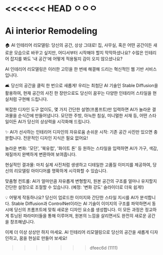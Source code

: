 <<<<<<< HEAD
ㅇㅇㅇ
=======
# Ai interior Remodeling 

🏠 AI 인테리어 리모델링: 당신의 공간, 상상 그대로!
집, 사무실, 혹은 어떤 공간이든 새로운 모습으로 바꾸고 싶지만, 어디서부터 시작해야 할지 막막하셨나요? 수많은 인테리어 잡지를 봐도 '내 공간'에 어떻게 적용될지 감이 오지 않으셨나요?

AI 인테리어 리모델링은 이러한 고민을 한 번에 해결해 드리는 혁신적인 웹 기반 서비스입니다.

🛋️ 당신의 공간을 클릭 한 번으로 새롭게!
우리는 최첨단 AI 기술인 Stable Diffusion을 활용하여, 현재 공간의 사진 한 장만으로도 당신이 꿈꾸는 다양한 인테리어 스타일을 현실처럼 구현해 드립니다.

복잡한 디자인 도구 없이도, 몇 가지 간단한 설명(프롬프트)만 입력하면 AI가 놀라운 결과물을 순식간에 만들어냅니다. 모던한 주방, 아늑한 침실, 미니멀한 서재 등, 어떤 스타일이든 AI가 당신의 상상력을 시각화해 드립니다.

✨ AI가 선사하는 인테리어 디자인의 자유로움
손쉬운 시작: 기존 공간 사진만 있으면 충분합니다. 전문적인 디자인 지식은 필요 없어요!

놀라운 변화: '모던', '북유럽', '화이트 톤' 등 원하는 스타일을 입력하면 AI가 가구, 색감, 재질까지 완벽하게 변환하여 보여줍니다.

현실적인 결과물: 마치 실제 사진처럼 생생하고 디테일한 고품질 이미지를 제공하여, 당신의 리모델링 아이디어를 명확하게 시각화할 수 있습니다.

맞춤형 컨트롤: AI가 얼마만큼 자유롭게 변형할지, 원본 공간의 구조를 얼마나 유지할지 간단한 설정으로 조절할 수 있습니다. (예정: '변화 강도' 슬라이더로 더욱 쉽게!)

💡 어떻게 작동하나요?
당신이 업로드한 이미지와 간단한 스타일 지시를 AI가 분석합니다. Stable Diffusion과 ControlNet이라는 AI 기술이 이미지의 구조를 파악하면서 동시에 당신의 프롬프트에 맞춰 새로운 디자인 요소를 생성합니다. 이 모든 과정은 정교하게 튜닝된 파라미터들을 통해 이루어져, 원본의 느낌을 살리면서도 완전히 새로운 공간을 창조해냅니다.

이제 더 이상 상상만 하지 마세요. AI 인테리어 리모델링으로 당신의 공간을 새롭게 디자인하고, 꿈을 현실로 만들어 보세요!
>>>>>>> dfeec6d (1111)

